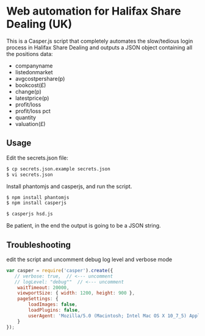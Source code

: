 # Web automation for Halifax Share Dealing (UK)

This is a Casper.js script that completely automates the slow/tedious login process in Halifax Share Dealing and outputs a JSON object containing all the positions data:

* companyname	
* listedonmarket	
* avgcostpershare(p)	
* bookcost(£)	
* change(p)	
* latestprice(p)	
* profit/loss	
* profit/loss pct	
* quantity	
* valuation(£)

## Usage

Edit the secrets.json file:

```bash
$ cp secrets.json.example secrets.json
$ vi secrets.json
```

Install phantomjs and casperjs, and run the script.

```bash
$ npm install phantomjs
$ npm install casperjs

$ casperjs hsd.js
```

Be patient, in the end the output is going to be a JSON string.


## Troubleshooting

edit the script and uncomment debug log level and verbose mode

```javascript
var casper = require('casper').create({
   // verbose: true,  // <--- uncomment
   // logLevel: "debug""  // <--- uncomment
    waitTimeout: 20000,
    viewportSize: { width: 1200, height: 900 },
    pageSettings: {
        loadImages: false,
        loadPlugins: false,
        userAgent: 'Mozilla/5.0 (Macintosh; Intel Mac OS X 10_7_5) AppleWebKit/537.4 (KHTML, like Gecko) Chrome/22.0.1229.94 Safari/537.4'
    }
});

```

